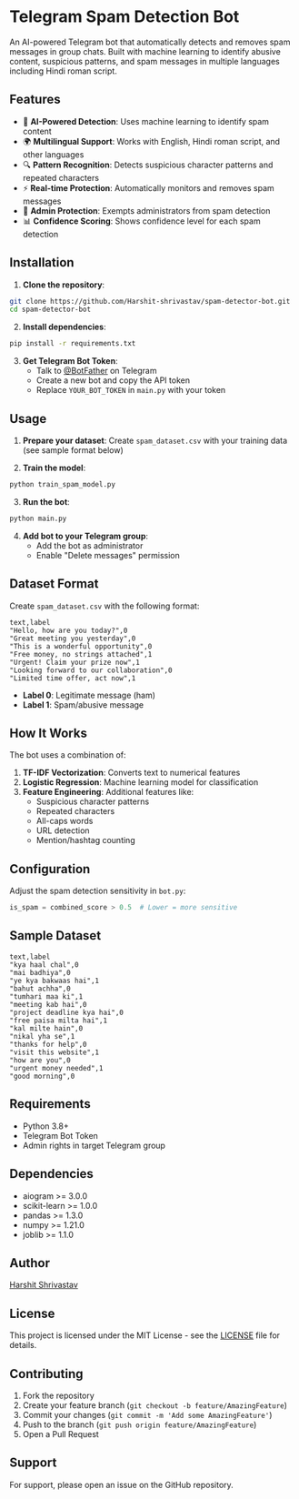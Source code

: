 # Telegram Spam Detection Bot

An AI-powered Telegram bot that automatically detects and removes spam messages in group chats. Built with machine learning to identify abusive content, suspicious patterns, and spam messages in multiple languages including Hindi roman script.

## Features

- 🤖 **AI-Powered Detection**: Uses machine learning to identify spam content
- 🌍 **Multilingual Support**: Works with English, Hindi roman script, and other languages
- 🔍 **Pattern Recognition**: Detects suspicious character patterns and repeated characters
- ⚡ **Real-time Protection**: Automatically monitors and removes spam messages
- 👮 **Admin Protection**: Exempts administrators from spam detection
- 📊 **Confidence Scoring**: Shows confidence level for each spam detection

## Installation

1. **Clone the repository**:
```bash
git clone https://github.com/Harshit-shrivastav/spam-detector-bot.git
cd spam-detector-bot
```

2. **Install dependencies**:
```bash
pip install -r requirements.txt
```

3. **Get Telegram Bot Token**:
   - Talk to [@BotFather](https://t.me/BotFather) on Telegram
   - Create a new bot and copy the API token
   - Replace `YOUR_BOT_TOKEN` in `main.py` with your token

## Usage

1. **Prepare your dataset**:
   Create `spam_dataset.csv` with your training data (see sample format below)

2. **Train the model**:
```bash
python train_spam_model.py
```

3. **Run the bot**:
```bash
python main.py
```

4. **Add bot to your Telegram group**:
   - Add the bot as administrator
   - Enable "Delete messages" permission

## Dataset Format

Create `spam_dataset.csv` with the following format:

```csv
text,label
"Hello, how are you today?",0
"Great meeting you yesterday",0
"This is a wonderful opportunity",0
"Free money, no strings attached",1
"Urgent! Claim your prize now",1
"Looking forward to our collaboration",0
"Limited time offer, act now",1
```

- **Label 0**: Legitimate message (ham)
- **Label 1**: Spam/abusive message

## How It Works

The bot uses a combination of:

1. **TF-IDF Vectorization**: Converts text to numerical features
2. **Logistic Regression**: Machine learning model for classification
3. **Feature Engineering**: Additional features like:
   - Suspicious character patterns
   - Repeated characters
   - All-caps words
   - URL detection
   - Mention/hashtag counting

## Configuration

Adjust the spam detection sensitivity in `bot.py`:
```python
is_spam = combined_score > 0.5  # Lower = more sensitive
```

## Sample Dataset

```csv
text,label
"kya haal chal",0
"mai badhiya",0
"ye kya bakwaas hai",1
"bahut achha",0
"tumhari maa ki",1
"meeting kab hai",0
"project deadline kya hai",0
"free paisa milta hai",1
"kal milte hain",0
"nikal yha se",1
"thanks for help",0
"visit this website",1
"how are you",0
"urgent money needed",1
"good morning",0
```

## Requirements

- Python 3.8+
- Telegram Bot Token
- Admin rights in target Telegram group

## Dependencies

- aiogram >= 3.0.0
- scikit-learn >= 1.0.0
- pandas >= 1.3.0
- numpy >= 1.21.0
- joblib >= 1.1.0

## Author

[Harshit Shrivastav](https://github.com/Harshit-shrivastav)

## License

This project is licensed under the MIT License - see the [LICENSE](LICENSE) file for details.

## Contributing

1. Fork the repository
2. Create your feature branch (`git checkout -b feature/AmazingFeature`)
3. Commit your changes (`git commit -m 'Add some AmazingFeature'`)
4. Push to the branch (`git push origin feature/AmazingFeature`)
5. Open a Pull Request

## Support

For support, please open an issue on the GitHub repository.
